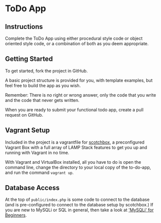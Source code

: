 # ToDo App

## Instructions

Complete the ToDo App using either procedural style code or object oriented style code, or a combination of both as you deem appropriate.

## Getting Started

To get started, fork the project in GitHub.

A basic project structure is provided for you, with template examples, but feel free to build the app as you wish.

Remember: There is no right or wrong answer, only the code that you write and the code that never gets written.

When you are ready to submit your functional todo app, create a pull request on GitHub.

## Vagrant Setup

Included in the project is a vagrantfile for [scotchbox](http://box.scotch.io), a preconfigured Vagrant Box with a full array of LAMP Stack features to get you up and running with Vagrant in no time.

With Vagrant and VirtualBox installed, all you have to do is open the command line, change the directory to your local copy of the to-do-app, and run the command `vagrant up`.

## Database Access

At the top of `public/index.php` is some code to connect to the database (and is pre-configured to connect to the database setup by scotchbox.) If you are new to MySQLi or SQL in general, then take a look at ['MySQLi' for Beginners](http://codular.com/php-mysqli).
